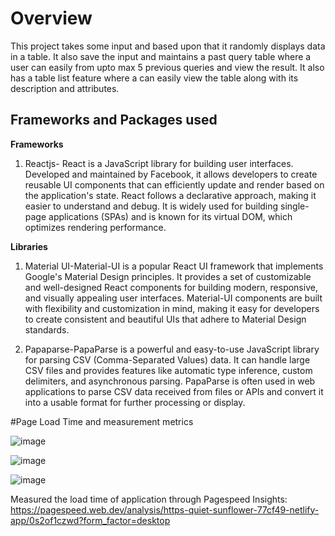 # Overview

This project takes some input and based upon that it randomly displays data in a table. It also save the input and maintains a past query table where a user can easily from upto max 5 previous queries and view the result.
It also has a table list feature where a can easily view the table along with its description and attributes.

## Frameworks and Packages used 

**Frameworks**
1) Reactjs- React is a JavaScript library for building user interfaces. Developed and maintained by Facebook, it allows developers to create reusable UI components that can efficiently update and render based on the application's state. React follows a declarative approach, making it easier to understand and debug. It is widely used for building single-page applications (SPAs) and is known for its virtual DOM, which optimizes rendering performance.

**Libraries**
1) Material UI-Material-UI is a popular React UI framework that implements Google's Material Design principles. It provides a set of customizable and well-designed React components for building modern, responsive, and visually appealing user interfaces. Material-UI components are built with flexibility and customization in mind, making it easy for developers to create consistent and beautiful UIs that adhere to Material Design standards.
   
2) Papaparse-PapaParse is a powerful and easy-to-use JavaScript library for parsing CSV (Comma-Separated Values) data. It can handle large CSV files and provides features like automatic type inference, custom delimiters, and asynchronous parsing. PapaParse is often used in web applications to parse CSV data received from files or APIs and convert it into a usable format for further processing or display.

#Page Load Time and measurement metrics

![image](https://github.com/Aviral-tech/atlan-frontend-dashboard-/assets/72295671/ca9c787b-03a8-4a48-b433-a5208a06afeb)

![image](https://github.com/Aviral-tech/atlan-frontend-dashboard-/assets/72295671/dccf3ec7-6591-4cc9-a90c-f3a6e0603eff)

![image](https://github.com/Aviral-tech/atlan-frontend-dashboard-/assets/72295671/4903c58e-8541-4510-bdea-d2ca82681343)

Measured the load time of application through Pagespeed Insights:
https://pagespeed.web.dev/analysis/https-quiet-sunflower-77cf49-netlify-app/0s2of1czwd?form_factor=desktop 









